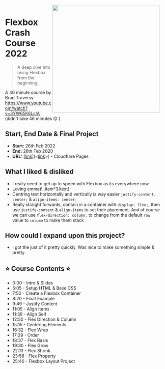 <image src="https://user-images.githubusercontent.com/16717155/155543377-70daf41c-8c0e-448b-8f72-f5238219e1aa.png" width="350" align="right" />

# Flexbox Crash Course 2022

> A deep dive into using Flexbox from the beginning

A 46 minute course by Brad Traversy https://www.youtube.com/watch?v=3YW65K6LcIA (didn't take 46 minutes 😊 )

## Start, End Date & Final Project

- **Start:** 26th Feb 2022
- **End:** 26th Feb 2020
- **URL:** [[link](https://flexbox-crash-course-2022.pages.dev/)](<[link](https://flexbox-crash-course-2022.pages.dev/)>) - Cloudflare Pages

## What I liked & disliked

- I really need to get up to speed with Flexbox as its everywhere now
- Loving emmet! .item\*3{text}
- Centring text horizontally and vertically is way easier `justify-content: center;` & `align-items: center;`
- Really straight forwards, contain in a container with `display: flex;`, then use `justify-content` & `align-items` to set their placement. And of course we can use `flex-direction: column;` to change from the default `row` value to `column` to make them stack

## How could I expand upon this project?

- I got the just of it pretty quickly. Was nice to make something simple & pretty.

## ⭐️ Course Contents ⭐️

- 0:00 - Intro & Slides
- 5:05 - Setup HTML & Base CSS
- 7:50 - Create a Flexbox Container
- 8:20 - Float Example
- 9:49 - Justify Content
- 11:05 - Align Items
- 11:39 - Align Self
- 12:50 - Flex Direction & Column
- 15:15 - Centering Elements
- 16:32 - Flex Wrap
- 17:39 - Order
- 18:37 - Flex Basis
- 19:30 - Flex Grow
- 22:13 - Flex Shrink
- 23:58 - Flex Property
- 25:40 - Flexbox Layout Project

